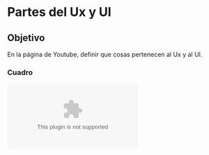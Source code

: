# Partes del Ux y UI

## Objetivo

En la página de Youtube, definir que cosas pertenecen al Ux y al UI.

### Cuadro

![Sin titulo](assets/docs/YOUTUBE.docx)
